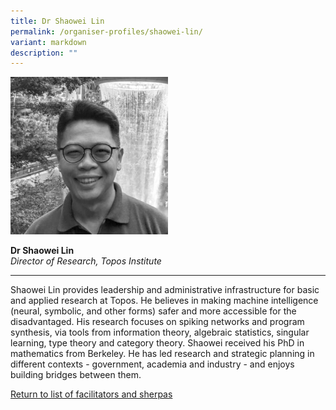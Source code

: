 ```yaml
---
title: Dr Shaowei Lin
permalink: /organiser-profiles/shaowei-lin/
variant: markdown
description: ""
---
```

<div style="width:50%"><img src="/images/People/shaowei.jpeg" alt="Dr Shaowei Lin"></div>

**Dr Shaowei Lin**<br>*Director of Research, Topos Institute*<br>

---

Shaowei Lin provides leadership and administrative infrastructure for basic and applied research at Topos. He believes in making machine intelligence (neural, symbolic, and other forms) safer and more accessible for the disadvantaged. His research focuses on spiking networks and program synthesis, via tools from information theory, algebraic statistics, singular learning, type theory and category theory. Shaowei received his PhD in mathematics from Berkeley. He has led research and strategic planning in different contexts - government, academia and industry - and enjoys building bridges between them.


[Return to list of facilitators and sherpas](/facilitators-sherpas)